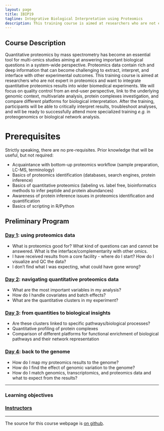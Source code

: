 ```yaml
---
layout: page
title: IBIP19
tagline: Integrative Biological Interpretation using Proteomics
description: This training course is aimed at researchers who are not expert in proteomics and want to integrate quantitative proteomics results into wider biomedical experiments. 
---
```


## Course Description

Quantitative proteomics by mass spectrometry has become an essential tool for multi-omics studies aiming at answering important biological questions in a system-wide perspective. Proteomics data contain rich and deep information that can become challenging to extract, interpret, and interface with other experimental outcomes.
This training course is aimed at researchers who are not expert in proteomics and want to integrate quantitative proteomics results into wider biomedical experiments. We will focus on quality control from an end-user perspective, link to the underlying genomic context, multivariate analysis, protein complexes investigation, and compare different platforms for biological interpretation.
After the training, participants will be able to critically interpret results, troubleshoot analyses, and will be ready to successfully attend more specialized training _e.g._ in proteogenomics or biological network analysis. 


# Prerequisites

Strictly speaking, there are no pre-requisites. Prior knowledge that will be useful, but not required: 
- Acquaintance with bottom-up proteomics workflow (sample preparation, LC-MS, terminology)
- Basics of proteomics identification (databases, search engines, protein inference)
- Basics of quantitative proteomics (labeling vs. label free, bioinformatics methods to infer peptide and protein abundances)
- Awareness of protein inference issues in proteomics identification and quantification
- Basics of scripting in R/Python


## Preliminary Program

### [Day 1](pages/day1.md): using proteomics data
- What is proteomics good for? What kind of questions can and cannot be answered. What is the interface/complementarity with other omics.
- I have received results from a core facility - where do I start? How do I visualize and QC the data?
- I don’t find what I was expecting, what could have gone wrong?

### [Day 2](pages/day2.md): navigating quantitative proteomics data
- What are the most important variables in my analysis?
- How do I handle covariates and batch effects?
- What are the quantitative clusters in my experiment?

### [Day 3](pages/day3.md): from quantities to biological insights
- Are these clusters linked to specific pathways/biological processes?
- Quantitative profiling of protein complexes
- Comparison of different platforms for functional enrichment of biological pathways and their network representation

### [Day 4](pages/proteogenomics.md): back to the genome
- How do I map my proteomics results to the genome?
- How do I find the effect of genomic variation to the genome?
- How do I match genomics, transcriptomics, and proteomics data and what to expect from the results?


---

### Learning objectives

### [Instructors](pages/instructors.md)


---

The source for this course webpage is [on github](https://github.com/GTPB/Web_course_template).
